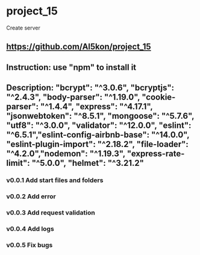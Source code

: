 # project_15
Create server
## https://github.com/Al5kon/project_15

## Instruction: use "npm" to install it

## Description: "bcrypt": "^3.0.6", "bcryptjs": "^2.4.3", "body-parser": "^1.19.0", "cookie-parser": "^1.4.4", "express": "^4.17.1", "jsonwebtoken": "^8.5.1", "mongoose": "^5.7.6", "utf8": "^3.0.0", "validator": "^12.0.0", "eslint": "^6.5.1","eslint-config-airbnb-base": "^14.0.0", "eslint-plugin-import": "^2.18.2", "file-loader": "^4.2.0","nodemon": "^1.19.3", "express-rate-limit": "^5.0.0", "helmet": "^3.21.2"
### v0.0.1 Add start files and folders
### v0.0.2 Add error
### v0.0.3 Add request validation
### v0.0.4 Add logs
### v0.0.5 Fix bugs
